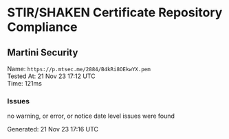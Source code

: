 # STIR/SHAKEN Certificate Repository Compliance

## Martini Security

Name: `https://p.mtsec.me/2884/B4kRi8OEkwYX.pem`\
Tested At: 21 Nov 23 17:12 UTC\
Time: 121ms

### Issues

no warning, or error, or notice date level issues were found

Generated: 21 Nov 23 17:16 UTC